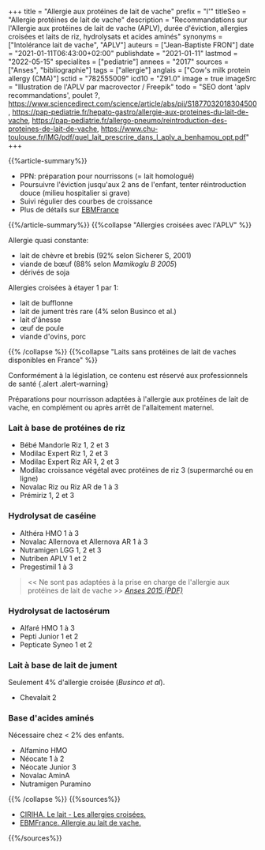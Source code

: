 +++
title = "Allergie aux protéines de lait de vache"
prefix = "l'"
titleSeo = "Allergie protéines de lait de vache"
description = "Recommandations sur l'Allergie aux protéines de lait de vache (APLV), durée d'éviction, allergies croisées et laits de riz, hydrolysats et acides aminés"
synonyms = ["Intolérance lait de vache", "APLV"]
auteurs = ["Jean-Baptiste FRON"]
date = "2021-01-11T06:43:00+02:00"
publishdate = "2021-01-11"
lastmod = "2022-05-15"
specialites = ["pediatrie"]
annees = "2017"
sources = ["Anses", "bibliographie"]
tags = ["allergie"]
anglais = ["Cow's milk protein allergy (CMA)"]
sctid = "782555009"
icd10 = "Z91.0"
image = true
imageSrc = "Illustration de l'APLV par macrovector / Freepik"
todo = "SEO dont 'aplv recommandations', poulet ?, https://www.sciencedirect.com/science/article/abs/pii/S1877032018304500, https://pap-pediatrie.fr/hepato-gastro/allergie-aux-proteines-du-lait-de-vache, https://pap-pediatrie.fr/allergo-pneumo/reintroduction-des-proteines-de-lait-de-vache, https://www.chu-toulouse.fr/IMG/pdf/quel_lait_prescrire_dans_l_aplv_a_benhamou_opt.pdf"
+++

{{%article-summary%}}

- PPN: préparation pour nourrissons (= lait homologué)
- Poursuivre l'éviction jusqu'aux 2 ans de l'enfant, tenter réintroduction douce (milieu hospitalier si grave)
- Suivi régulier des courbes de croissance
- Plus de détails sur [EBMFrance](https://www.ebmfrance.net/fr/Pages/ebm/ebm00645.aspx)

{{%/article-summary%}}
{{%collapse "Allergies croisées avec l'APLV" %}}

Allergie quasi constante:

- lait de chèvre et brebis (92% selon Sicherer S, 2001)
- viande de bœuf (88% selon *Mamikoglu B 2005*)
- dérivés de soja

Allergies croisées à étayer 1 par 1:

- lait de bufflonne
- lait de jument très rare (4% selon Businco et al.)
- lait d'ânesse
- œuf de poule
- viande d'ovins, porc

{{% /collapse %}}
{{%collapse "Laits sans protéines de lait de vaches disponibles en France" %}}

Conformément à la législation, ce contenu est réservé aux professionnels de santé
{.alert .alert-warning}

Préparations pour nourrisson adaptées à l'allergie aux protéines de lait de vache, en complément ou après arrêt de l'allaitement maternel.

### Lait à base de protéines de riz

- Bébé Mandorle Riz 1, 2 et 3
- Modilac Expert Riz 1, 2 et 3
- Modilac Expert Riz AR ~~1~~, 2 et 3
- Modilac croissance végétal avec protéines de riz 3 (supermarché ou en ligne)
- Novalac Riz ou Riz AR de 1 à 3
- Prémiriz 1, 2 et 3

### Hydrolysat de caséine

- Althéra HMO 1 à 3
- Novalac Allernova et Allernova AR 1 à 3
- Nutramigen LGG 1, 2 et 3
- Nutriben APLV 1 et 2
- Pregestimil 1 à 3

> << Ne sont pas adaptées à la prise en charge de l'allergie aux protéines de lait de vache >> *[Anses 2015 (PDF)](https://www.anses.fr/en/system/files/NUT2015SA0257.pdf)*

### Hydrolysat de lactosérum

- Alfaré HMO 1 à 3
- Pepti Junior 1 et 2
- Pepticate Syneo 1 et 2

### Lait à base de lait de jument

Seulement 4% d'allergie croisée (*Businco et al*).

- Chevalait 2

### Base d'acides aminés

Nécessaire chez < 2% des enfants.

- Alfamino HMO
- Néocate 1 à 2
- Néocate Junior 3
- Novalac AminA
- Nutramigen Puramino

{{% /collapse %}}
{{%sources%}}

- [CIRIHA. Le lait - Les allergies croisées.](http://ciriha.org/index.php/allergies-et-intolerances-2/le-lait/les-allergies-croisees-et-associees)
- [EBMFrance. Allergie au lait de vache.](https://www.ebmfrance.net/fr/Pages/ebm/ebm00645.aspx)

{{%/sources%}}

